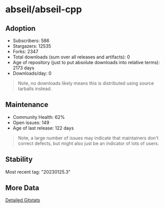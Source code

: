 # abseil/abseil-cpp

## Adoption

- Subscribers: 586
- Stargazers: 12535
- Forks: 2347
- Total downloads (sum over all releases and artifacts): 0
- Age of repository (just to put absolute downloads into relative terms): 2173 days
- Downloads/day: 0

> Note, no downloads likely means this is distributed using source tarballs instead.

## Maintenance

- Community Health: 62%
- Open issues: 149
- Age of last release: 122 days

> Note, a large number of issues may indicate that maintainers don't correct defects, but might also
> just be an indicator of lots of users.

## Stability

Most recent tag: "20230125.3"

## More Data

[Detailed Gitstats](/bazel-catalog/gitstats/abseil/abseil-cpp)

